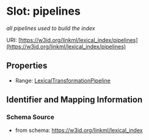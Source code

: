 # Slot: pipelines
_all pipelines used to build the index_


URI: [https://w3id.org/linkml/lexical_index/pipelines](https://w3id.org/linkml/lexical_index/pipelines)



<!-- no inheritance hierarchy -->


## Properties

 * Range: [LexicalTransformationPipeline](LexicalTransformationPipeline.md)



## Identifier and Mapping Information







### Schema Source


* from schema: https://w3id.org/linkml/lexical_index



